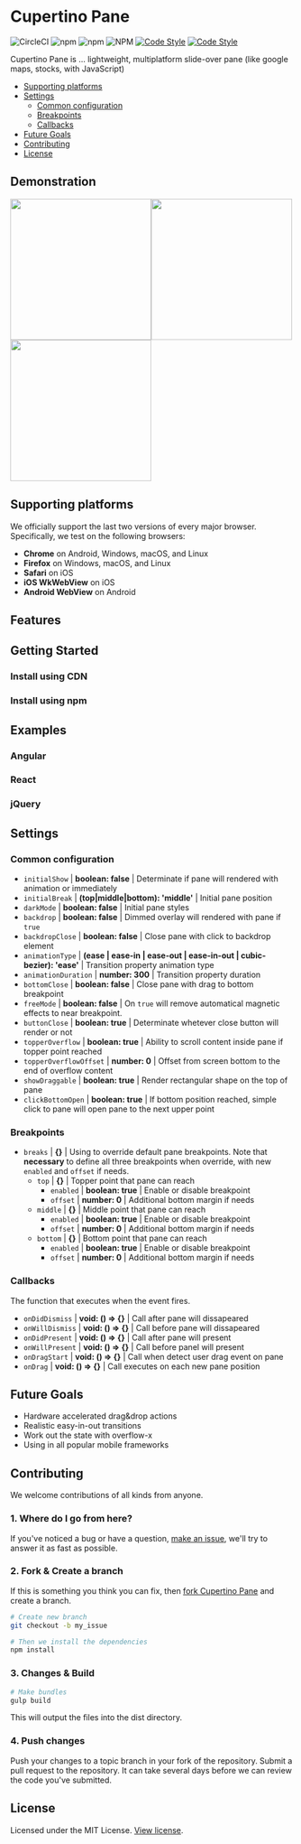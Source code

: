 # Cupertino Pane


![CircleCI](https://img.shields.io/circleci/build/github/roman-rr/cupertino-pane?color=%23239922&label=circle-ci)
![npm](https://img.shields.io/npm/v/cupertino-pane)
![npm](https://img.shields.io/npm/dm/cupertino-pane?color=%23007DC5)
![NPM](https://img.shields.io/npm/l/cupertino-pane?color=%23007DC5)
[![Code Style](https://badgen.net/badge/icon/typescript?icon=typescript&label)](https://www.typescriptlang.org/)
[![Code Style](https://badgen.net/badge/code%20style/airbnb/ff5a5f?icon=airbnb)](https://github.com/airbnb/javascript)

Cupertino Pane is ... lightweight, multiplatform slide-over pane (like google maps, stocks, with JavaScript)

* [Supporting platforms](#supporting-platforms)
* [Settings](#settings)
    * [Common configuration](#common-configuration)
    * [Breakpoints](#breakpoints)
    * [Callbacks](#callbacks)
* [Future Goals](#future-goals)
* [Contributing](#contributing)
* [License](#license)

## Demonstration
<div style="display:flex;flex-wrap:wrap;">
    <img src="https://github.com/roman-rr/cupertino-pane/blob/master/docs/images/1.gif?raw=true" width="250">
    <img src="https://github.com/roman-rr/cupertino-pane/blob/master/docs/images/3.gif?raw=true" width="250">
    <img src="https://github.com/roman-rr/cupertino-pane/blob/master/docs/images/2.gif?raw=true" width="250">
</div>


## Supporting platforms
We officially support the last two versions of every major browser. Specifically, we test on the following browsers:
- **Chrome** on Android, Windows, macOS, and Linux
- **Firefox** on Windows, macOS, and Linux
- **Safari** on iOS
- **iOS WkWebView** on iOS
- **Android WebView** on Android

## Features

## Getting Started
### Install using CDN
### Install using npm

## Examples
### Angular
### React
### jQuery


















## Settings
### Common configuration
- `initialShow` | **boolean: false** | Determinate if pane will rendered with animation or immediately
- `initialBreak` | **(top|middle|bottom): 'middle'** | Initial pane position
- `darkMode` | **boolean: false** | Initial pane styles
- `backdrop` | **boolean: false** | Dimmed overlay will rendered with pane if `true`
- `backdropClose` | **boolean: false** | Close pane with click to backdrop element
- `animationType` | **(ease | ease-in | ease-out | ease-in-out | cubic-bezier): 'ease'** | Transition property animation type
- `animationDuration` | **number: 300** | Transition property duration
- `bottomClose` | **boolean: false** | Close pane with drag to bottom breakpoint
- `freeMode` | **boolean: false** | On `true` will remove automatical magnetic effects to near breakpoint.
- `buttonClose` | **boolean: true** | Determinate whetever close button will render or not
- `topperOverflow` | **boolean: true** | Ability to scroll content inside pane if topper point reached
- `topperOverflowOffset` | **number: 0** | Offset from screen bottom to the end of overflow content
- `showDraggable` | **boolean: true** | Render rectangular shape on the top of pane
- `clickBottomOpen` | **boolean: true** | If bottom position reached, simple click to pane will open pane to the next upper point
### Breakpoints
- `breaks` | **{}** | Using to override default pane breakpoints. Note that **necessary** to define all three breakpoints when override, with new `enabled` and `offset` if needs.
    - `top` | **{}** | Topper point that pane can reach
        - `enabled` | **boolean: true** | Enable or disable breakpoint
        -  `offset` | **number: 0** | Additional bottom margin if needs
    - `middle` | **{}** | Middle point that pane can reach
        - `enabled` | **boolean: true** | Enable or disable breakpoint
        -  `offset` | **number: 0** | Additional bottom margin if needs
    - `bottom` | **{}** | Bottom point that pane can reach
        - `enabled` | **boolean: true** | Enable or disable breakpoint
        -  `offset` | **number: 0** | Additional bottom margin if needs
### Callbacks
The function that executes when the event fires.
- `onDidDismiss` | **void: () => {}** | Call after pane will dissapeared
- `onWillDismiss` | **void: () => {}** | Call before pane will dissapeared
- `onDidPresent` | **void: () => {}** | Call after pane will present
- `onWillPresent` | **void: () => {}** | Call before panel will present
- `onDragStart` | **void: () => {}** | Call when detect user drag event on pane
- `onDrag` | **void: () => {}** | Call executes on each new pane position
## Future Goals
- Hardware accelerated drag&drop actions
- Realistic easy-in-out transitions
- Work out the state with overflow-x
- Using in all popular mobile frameworks
## Contributing
We welcome contributions of all kinds from anyone.
### 1. Where do I go from here?
If you've noticed a bug or have a question, [make an issue](https://github.com/roman-rr/cupertino-pane/issues/new),
we'll try to answer it as fast as possible.
### 2. Fork & Create a branch
If this is something you think you can fix, then
[fork Cupertino Pane](https://help.github.com/articles/fork-a-repo)
and create a branch.
```sh
# Create new branch
git checkout -b my_issue

# Then we install the dependencies
npm install
```
### 3. Changes & Build
```sh
# Make bundles 
gulp build
```
This will output the files into the dist directory.
### 4. Push changes
Push your changes to a topic branch in your fork of the repository.
Submit a pull request to the repository.
It can take several days before we can review the code you've submitted. 
## License
Licensed under the MIT License. [View license](/LICENSE).